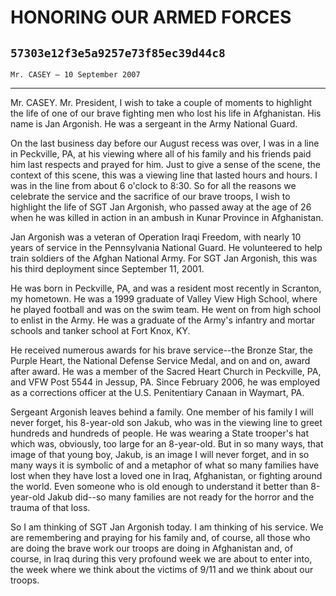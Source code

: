 # HONORING OUR ARMED FORCES
## `57303e12f3e5a9257e73f85ec39d44c8`
`Mr. CASEY — 10 September 2007`

---


Mr. CASEY. Mr. President, I wish to take a couple of moments to 
highlight the life of one of our brave fighting men who lost his life 
in Afghanistan. His name is Jan Argonish. He was a sergeant in the Army 
National Guard.

On the last business day before our August recess was over, I was in 
a line in Peckville, PA, at his viewing where all of his family and his 
friends paid him last respects and prayed for him. Just to give a sense 
of the scene, the context of this scene, this was a viewing line that 
lasted hours and hours. I was in the line from about 6 o'clock to 8:30. 
So for all the reasons we celebrate the service and the sacrifice of 
our brave troops, I wish to highlight the life of SGT Jan Argonish, who 
passed away at the age of 26 when he was killed in action in an ambush 
in Kunar Province in Afghanistan.

Jan Argonish was a veteran of Operation Iraqi Freedom, with nearly 10 
years of service in the Pennsylvania National Guard. He volunteered to 
help train soldiers of the Afghan National Army. For SGT Jan Argonish, 
this was his third deployment since September 11, 2001.

He was born in Peckville, PA, and was a resident most recently in 
Scranton, my hometown. He was a 1999 graduate of Valley View High 
School, where he played football and was on the swim team. He went on 
from high school to enlist in the Army. He was a graduate of the Army's 
infantry and mortar schools and tanker school at Fort Knox, KY.

He received numerous awards for his brave service--the Bronze Star, 
the Purple Heart, the National Defense Service Medal, and on and on, 
award after award. He was a member of the Sacred Heart Church in 
Peckville, PA, and VFW Post 5544 in Jessup, PA. Since February 2006, he 
was employed as a corrections officer at the U.S. Penitentiary Canaan 
in Waymart, PA.

Sergeant Argonish leaves behind a family. One member of his family I 
will never forget, his 8-year-old son Jakub, who was in the viewing 
line to greet hundreds and hundreds of people. He was wearing a State 
trooper's hat which was, obviously, too large for an 8-year-old. But in 
so many ways, that image of that young boy, Jakub, is an image I will 
never forget, and in so many ways it is symbolic of and a metaphor of 
what so many families have lost when they have lost a loved one in 
Iraq, Afghanistan, or fighting around the world. Even someone who is 
old enough to understand it better than 8-year-old Jakub did--so many 
families are not ready for the horror and the trauma of that loss.

So I am thinking of SGT Jan Argonish today. I am thinking of his 
service. We are remembering and praying for his family and, of course, 
all those who are doing the brave work our troops are doing in 
Afghanistan and, of course, in Iraq during this very profound week we 
are about to enter into, the week where we think about the victims of 
9/11 and we think about our troops.